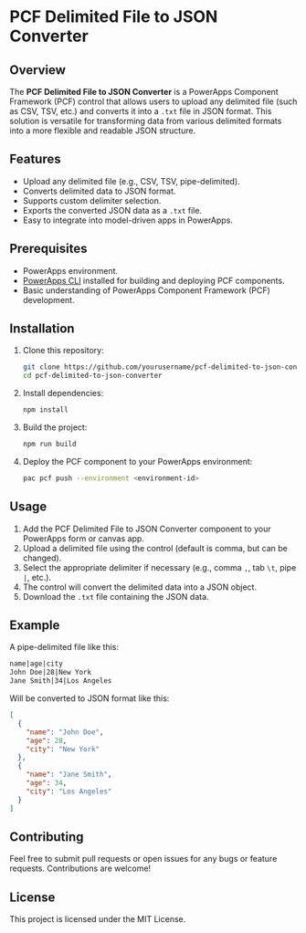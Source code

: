 # PCF Delimited File to JSON Converter

## Overview

The **PCF Delimited File to JSON Converter** is a PowerApps Component Framework (PCF) control that allows users to upload any delimited file (such as CSV, TSV, etc.) and converts it into a `.txt` file in JSON format. This solution is versatile for transforming data from various delimited formats into a more flexible and readable JSON structure.

## Features

- Upload any delimited file (e.g., CSV, TSV, pipe-delimited).
- Converts delimited data to JSON format.
- Supports custom delimiter selection.
- Exports the converted JSON data as a `.txt` file.
- Easy to integrate into model-driven apps in PowerApps.

## Prerequisites

- PowerApps environment.
- [PowerApps CLI](https://learn.microsoft.com/en-us/power-apps/developer/component-framework/implementing-controls-using-typescript) installed for building and deploying PCF components.
- Basic understanding of PowerApps Component Framework (PCF) development.

## Installation

1. Clone this repository:

    ```bash
    git clone https://github.com/yourusername/pcf-delimited-to-json-converter.git
    cd pcf-delimited-to-json-converter
    ```

2. Install dependencies:

    ```bash
    npm install
    ```

3. Build the project:

    ```bash
    npm run build
    ```

4. Deploy the PCF component to your PowerApps environment:

    ```bash
    pac pcf push --environment <environment-id>
    ```

## Usage

1. Add the PCF Delimited File to JSON Converter component to your PowerApps form or canvas app.
2. Upload a delimited file using the control (default is comma, but can be changed).
3. Select the appropriate delimiter if necessary (e.g., comma `,`, tab `\t`, pipe `|`, etc.).
4. The control will convert the delimited data into a JSON object.
5. Download the `.txt` file containing the JSON data.

## Example

A pipe-delimited file like this:

```txt
name|age|city
John Doe|28|New York
Jane Smith|34|Los Angeles
```

Will be converted to JSON format like this:
```json
[
  {
    "name": "John Doe",
    "age": 28,
    "city": "New York"
  },
  {
    "name": "Jane Smith",
    "age": 34,
    "city": "Los Angeles"
  }
]
```

## Contributing
Feel free to submit pull requests or open issues for any bugs or feature requests. Contributions are welcome!

## License
This project is licensed under the MIT License.
